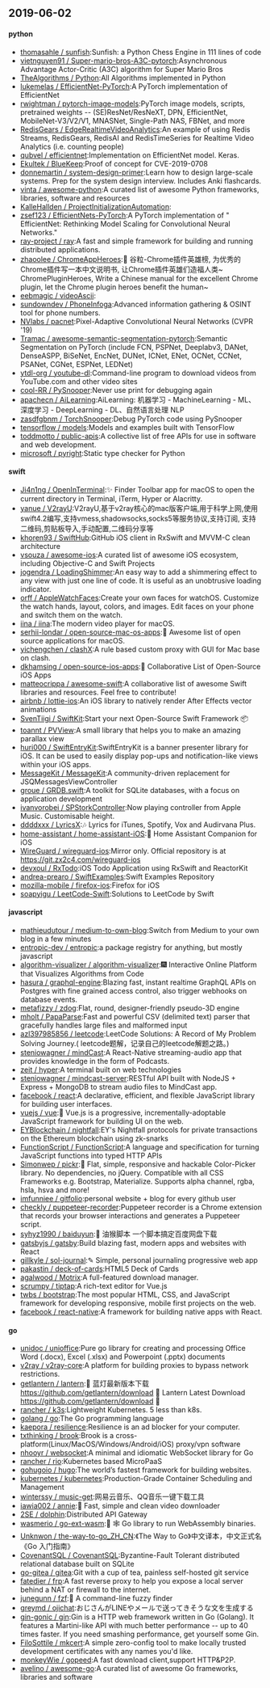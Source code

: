 ## 2019-06-02

#### python
* [thomasahle / sunfish](https://github.com/thomasahle/sunfish):Sunfish: a Python Chess Engine in 111 lines of code
* [vietnguyen91 / Super-mario-bros-A3C-pytorch](https://github.com/vietnguyen91/Super-mario-bros-A3C-pytorch):Asynchronous Advantage Actor-Critic (A3C) algorithm for Super Mario Bros
* [TheAlgorithms / Python](https://github.com/TheAlgorithms/Python):All Algorithms implemented in Python
* [lukemelas / EfficientNet-PyTorch](https://github.com/lukemelas/EfficientNet-PyTorch):A PyTorch implementation of EfficientNet
* [rwightman / pytorch-image-models](https://github.com/rwightman/pytorch-image-models):PyTorch image models, scripts, pretrained weights -- (SE)ResNet/ResNeXT, DPN, EfficientNet, MobileNet-V3/V2/V1, MNASNet, Single-Path NAS, FBNet, and more
* [RedisGears / EdgeRealtimeVideoAnalytics](https://github.com/RedisGears/EdgeRealtimeVideoAnalytics):An example of using Redis Streams, RedisGears, RedisAI and RedisTimeSeries for Realtime Video Analytics (i.e. counting people)
* [qubvel / efficientnet](https://github.com/qubvel/efficientnet):Implementation on EfficientNet model. Keras.
* [Ekultek / BlueKeep](https://github.com/Ekultek/BlueKeep):Proof of concept for CVE-2019-0708
* [donnemartin / system-design-primer](https://github.com/donnemartin/system-design-primer):Learn how to design large-scale systems. Prep for the system design interview. Includes Anki flashcards.
* [vinta / awesome-python](https://github.com/vinta/awesome-python):A curated list of awesome Python frameworks, libraries, software and resources
* [KalleHallden / ProjectInitializationAutomation](https://github.com/KalleHallden/ProjectInitializationAutomation):
* [zsef123 / EfficientNets-PyTorch](https://github.com/zsef123/EfficientNets-PyTorch):A PyTorch implementation of " EfficientNet: Rethinking Model Scaling for Convolutional Neural Networks."
* [ray-project / ray](https://github.com/ray-project/ray):A fast and simple framework for building and running distributed applications.
* [zhaoolee / ChromeAppHeroes](https://github.com/zhaoolee/ChromeAppHeroes):🌈
谷粒-Chrome插件英雄榜, 为优秀的Chrome插件写一本中文说明书, 让Chrome插件英雄们造福人类~ ChromePluginHeroes, Write a Chinese manual for the excellent Chrome plugin, let the Chrome plugin heroes benefit the human~
* [eebmagic / videoAscii](https://github.com/eebmagic/videoAscii):
* [sundowndev / PhoneInfoga](https://github.com/sundowndev/PhoneInfoga):Advanced information gathering & OSINT tool for phone numbers.
* [NVlabs / pacnet](https://github.com/NVlabs/pacnet):Pixel-Adaptive Convolutional Neural Networks (CVPR '19)
* [Tramac / awesome-semantic-segmentation-pytorch](https://github.com/Tramac/awesome-semantic-segmentation-pytorch):Semantic Segmentation on PyTorch (include FCN, PSPNet, Deeplabv3, DANet, DenseASPP, BiSeNet, EncNet, DUNet, ICNet, ENet, OCNet, CCNet, PSANet, CGNet, ESPNet, LEDNet)
* [ytdl-org / youtube-dl](https://github.com/ytdl-org/youtube-dl):Command-line program to download videos from YouTube.com and other video sites
* [cool-RR / PySnooper](https://github.com/cool-RR/PySnooper):Never use print for debugging again
* [apachecn / AiLearning](https://github.com/apachecn/AiLearning):AiLearning: 机器学习 - MachineLearning - ML、深度学习 - DeepLearning - DL、自然语言处理 NLP
* [zasdfgbnm / TorchSnooper](https://github.com/zasdfgbnm/TorchSnooper):Debug PyTorch code using PySnooper
* [tensorflow / models](https://github.com/tensorflow/models):Models and examples built with TensorFlow
* [toddmotto / public-apis](https://github.com/toddmotto/public-apis):A collective list of free APIs for use in software and web development.
* [microsoft / pyright](https://github.com/microsoft/pyright):Static type checker for Python

#### swift
* [Ji4n1ng / OpenInTerminal](https://github.com/Ji4n1ng/OpenInTerminal):✨
Finder Toolbar app for macOS to open the current directory in Terminal, iTerm, Hyper or Alacritty.
* [yanue / V2rayU](https://github.com/yanue/V2rayU):V2rayU,基于v2ray核心的mac版客户端,用于科学上网,使用swift4.2编写,支持vmess,shadowsocks,socks5等服务协议,支持订阅, 支持二维码,剪贴板导入,手动配置,二维码分享等
* [khoren93 / SwiftHub](https://github.com/khoren93/SwiftHub):GitHub iOS client in RxSwift and MVVM-C clean architecture
* [vsouza / awesome-ios](https://github.com/vsouza/awesome-ios):A curated list of awesome iOS ecosystem, including Objective-C and Swift Projects
* [jogendra / LoadingShimmer](https://github.com/jogendra/LoadingShimmer):An easy way to add a shimmering effect to any view with just one line of code. It is useful as an unobtrusive loading indicator.
* [orff / AppleWatchFaces](https://github.com/orff/AppleWatchFaces):Create your own faces for watchOS. Customize the watch hands, layout, colors, and images. Edit faces on your phone and switch them on the watch.
* [iina / iina](https://github.com/iina/iina):The modern video player for macOS.
* [serhii-londar / open-source-mac-os-apps](https://github.com/serhii-londar/open-source-mac-os-apps):🚀
Awesome list of open source applications for macOS.
* [yichengchen / clashX](https://github.com/yichengchen/clashX):A rule based custom proxy with GUI for Mac base on clash.
* [dkhamsing / open-source-ios-apps](https://github.com/dkhamsing/open-source-ios-apps):📱
Collaborative List of Open-Source iOS Apps
* [matteocrippa / awesome-swift](https://github.com/matteocrippa/awesome-swift):A collaborative list of awesome Swift libraries and resources. Feel free to contribute!
* [airbnb / lottie-ios](https://github.com/airbnb/lottie-ios):An iOS library to natively render After Effects vector animations
* [SvenTiigi / SwiftKit](https://github.com/SvenTiigi/SwiftKit):Start your next Open-Source Swift Framework
📦
* [toannt / PVView](https://github.com/toannt/PVView):A small library that helps you to make an amazing parallax view
* [huri000 / SwiftEntryKit](https://github.com/huri000/SwiftEntryKit):SwiftEntryKit is a banner presenter library for iOS. It can be used to easily display pop-ups and notification-like views within your iOS apps.
* [MessageKit / MessageKit](https://github.com/MessageKit/MessageKit):A community-driven replacement for JSQMessagesViewController
* [groue / GRDB.swift](https://github.com/groue/GRDB.swift):A toolkit for SQLite databases, with a focus on application development
* [ivanvorobei / SPStorkController](https://github.com/ivanvorobei/SPStorkController):Now playing controller from Apple Music. Customisable height.
* [ddddxxx / LyricsX](https://github.com/ddddxxx/LyricsX):🎶
Lyrics for iTunes, Spotify, Vox and Audirvana Plus.
* [home-assistant / home-assistant-iOS](https://github.com/home-assistant/home-assistant-iOS):📱
Home Assistant Companion for iOS
* [WireGuard / wireguard-ios](https://github.com/WireGuard/wireguard-ios):Mirror only. Official repository is at https://git.zx2c4.com/wireguard-ios
* [devxoul / RxTodo](https://github.com/devxoul/RxTodo):iOS Todo Application using RxSwift and ReactorKit
* [andrea-prearo / SwiftExamples](https://github.com/andrea-prearo/SwiftExamples):Swift Examples Repository
* [mozilla-mobile / firefox-ios](https://github.com/mozilla-mobile/firefox-ios):Firefox for iOS
* [soapyigu / LeetCode-Swift](https://github.com/soapyigu/LeetCode-Swift):Solutions to LeetCode by Swift

#### javascript
* [mathieudutour / medium-to-own-blog](https://github.com/mathieudutour/medium-to-own-blog):Switch from Medium to your own blog in a few minutes
* [entropic-dev / entropic](https://github.com/entropic-dev/entropic):a package registry for anything, but mostly javascript
* [algorithm-visualizer / algorithm-visualizer](https://github.com/algorithm-visualizer/algorithm-visualizer):🎆
Interactive Online Platform that Visualizes Algorithms from Code
* [hasura / graphql-engine](https://github.com/hasura/graphql-engine):Blazing fast, instant realtime GraphQL APIs on Postgres with fine grained access control, also trigger webhooks on database events.
* [metafizzy / zdog](https://github.com/metafizzy/zdog):Flat, round, designer-friendly pseudo-3D engine
* [mholt / PapaParse](https://github.com/mholt/PapaParse):Fast and powerful CSV (delimited text) parser that gracefully handles large files and malformed input
* [azl397985856 / leetcode](https://github.com/azl397985856/leetcode):LeetCode Solutions: A Record of My Problem Solving Journey.( leetcode题解，记录自己的leetcode解题之路。)
* [steniowagner / mindCast](https://github.com/steniowagner/mindCast):A React-Native streaming-audio app that provides knowledge in the form of Podcasts.
* [zeit / hyper](https://github.com/zeit/hyper):A terminal built on web technologies
* [steniowagner / mindcast-server](https://github.com/steniowagner/mindcast-server):RESTful API built with NodeJS + Express + MongoDB to stream audio files to MindCast app.
* [facebook / react](https://github.com/facebook/react):A declarative, efficient, and flexible JavaScript library for building user interfaces.
* [vuejs / vue](https://github.com/vuejs/vue):🖖
Vue.js is a progressive, incrementally-adoptable JavaScript framework for building UI on the web.
* [EYBlockchain / nightfall](https://github.com/EYBlockchain/nightfall):EY's Nightfall protocols for private transactions on the Ethereum blockchain using zk-snarks
* [FunctionScript / FunctionScript](https://github.com/FunctionScript/FunctionScript):A language and specification for turning JavaScript functions into typed HTTP APIs
* [Simonwep / pickr](https://github.com/Simonwep/pickr):🍭
Flat, simple, responsive and hackable Color-Picker library. No dependencies, no jQuery. Compatible with all CSS Frameworks e.g. Bootstrap, Materialize. Supports alpha channel, rgba, hsla, hsva and more!
* [imfunniee / gitfolio](https://github.com/imfunniee/gitfolio):personal website + blog for every github user
* [checkly / puppeteer-recorder](https://github.com/checkly/puppeteer-recorder):Puppeteer recorder is a Chrome extension that records your browser interactions and generates a Puppeteer script.
* [syhyz1990 / baiduyun](https://github.com/syhyz1990/baiduyun):🖖
油猴脚本 一个脚本搞定百度网盘下载
* [gatsbyjs / gatsby](https://github.com/gatsbyjs/gatsby):Build blazing fast, modern apps and websites with React
* [gillkyle / sol-journal](https://github.com/gillkyle/sol-journal):✎ Simple, personal journaling progressive web app
* [pakastin / deck-of-cards](https://github.com/pakastin/deck-of-cards):HTML5 Deck of Cards
* [agalwood / Motrix](https://github.com/agalwood/Motrix):A full-featured download manager.
* [scrumpy / tiptap](https://github.com/scrumpy/tiptap):A rich-text editor for Vue.js
* [twbs / bootstrap](https://github.com/twbs/bootstrap):The most popular HTML, CSS, and JavaScript framework for developing responsive, mobile first projects on the web.
* [facebook / react-native](https://github.com/facebook/react-native):A framework for building native apps with React.

#### go
* [unidoc / unioffice](https://github.com/unidoc/unioffice):Pure go library for creating and processing Office Word (.docx), Excel (.xlsx) and Powerpoint (.pptx) documents
* [v2ray / v2ray-core](https://github.com/v2ray/v2ray-core):A platform for building proxies to bypass network restrictions.
* [getlantern / lantern](https://github.com/getlantern/lantern):🔴
蓝灯最新版本下载 https://github.com/getlantern/download
🔴
Lantern Latest Download https://github.com/getlantern/download
🔴
* [rancher / k3s](https://github.com/rancher/k3s):Lightweight Kubernetes. 5 less than k8s.
* [golang / go](https://github.com/golang/go):The Go programming language
* [kaepora / resilience](https://github.com/kaepora/resilience):Resilience is an ad blocker for your computer.
* [txthinking / brook](https://github.com/txthinking/brook):Brook is a cross-platform(Linux/MacOS/Windows/Android/iOS) proxy/vpn software
* [nhooyr / websocket](https://github.com/nhooyr/websocket):A minimal and idiomatic WebSocket library for Go
* [rancher / rio](https://github.com/rancher/rio):Kubernetes based MicroPaaS
* [gohugoio / hugo](https://github.com/gohugoio/hugo):The world’s fastest framework for building websites.
* [kubernetes / kubernetes](https://github.com/kubernetes/kubernetes):Production-Grade Container Scheduling and Management
* [winterssy / music-get](https://github.com/winterssy/music-get):网易云音乐、QQ音乐一键下载工具
* [iawia002 / annie](https://github.com/iawia002/annie):👾
Fast, simple and clean video downloader
* [2SE / dolphin](https://github.com/2SE/dolphin):Distributed API Gateway
* [wasmerio / go-ext-wasm](https://github.com/wasmerio/go-ext-wasm):🐹
🕸️
Go library to run WebAssembly binaries.
* [Unknwon / the-way-to-go_ZH_CN](https://github.com/Unknwon/the-way-to-go_ZH_CN):《The Way to Go》中文译本，中文正式名《Go 入门指南》
* [CovenantSQL / CovenantSQL](https://github.com/CovenantSQL/CovenantSQL):Byzantine-Fault Tolerant distributed relational database built on SQLite
* [go-gitea / gitea](https://github.com/go-gitea/gitea):Git with a cup of tea, painless self-hosted git service
* [fatedier / frp](https://github.com/fatedier/frp):A fast reverse proxy to help you expose a local server behind a NAT or firewall to the internet.
* [junegunn / fzf](https://github.com/junegunn/fzf):🌸
A command-line fuzzy finder
* [greymd / ojichat](https://github.com/greymd/ojichat):おじさんがLINEやメールで送ってきそうな文を生成する
* [gin-gonic / gin](https://github.com/gin-gonic/gin):Gin is a HTTP web framework written in Go (Golang). It features a Martini-like API with much better performance -- up to 40 times faster. If you need smashing performance, get yourself some Gin.
* [FiloSottile / mkcert](https://github.com/FiloSottile/mkcert):A simple zero-config tool to make locally trusted development certificates with any names you'd like.
* [monkeyWie / gopeed](https://github.com/monkeyWie/gopeed):A fast download client,support HTTP&P2P.
* [avelino / awesome-go](https://github.com/avelino/awesome-go):A curated list of awesome Go frameworks, libraries and software
